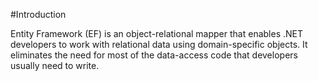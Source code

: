 #Introduction

Entity Framework (EF) is an object-relational mapper that enables .NET developers to work with relational data using domain-specific objects. 
It eliminates the need for most of the data-access code that developers usually need to write.